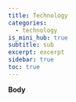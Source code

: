 ```yaml
---
title: Technology
categories:
  - technology
is_mini_hub: true
subtitle: sub
excerpt: excerpt
sidebar: true
toc: true
---
```


**Body**
